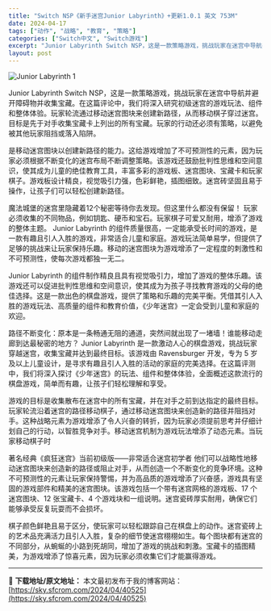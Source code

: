 ```yaml
---
title: "Switch NSP《新手迷宫Junior Labyrinth》+更新1.0.1 英文 753M"
date: 2024-04-17
tags: ["动作", "战略", "教育", "策略"]
categories: ["Switch中文", "Switch游戏"]
excerpt: "Junior Labyrinth Switch NSP，这是一款策略游戏，挑战玩家在迷宫中导航并避开障碍物并收集宝藏。在这篇评论中，我们将深入研究初级迷宫的游戏玩法、组件和整体体验。玩家轮流通过移动迷宫图块来创建新路径，从而移动棋子穿过迷宫。目标是先于对手收集宝藏卡上列出的所有宝藏。玩家的行动还必须&hellip;"
layout: post
---
```


<img class="aligncenter" src="https://sky.sfcrom.com/wp-content/uploads/2024/04/20240417111335-6d085.jpeg" alt="Junior Labyrinth 1" />

Junior Labyrinth Switch NSP，这是一款策略游戏，挑战玩家在迷宫中导航并避开障碍物并收集宝藏。在这篇评论中，我们将深入研究初级迷宫的游戏玩法、组件和整体体验。玩家轮流通过移动迷宫图块来创建新路径，从而移动棋子穿过迷宫。目标是先于对手收集宝藏卡上列出的所有宝藏。玩家的行动还必须有策略，以避免被其他玩家阻挡或落入陷阱。

是移动迷宫图块以创建新路径的能力。这给游戏增加了不可预测性的元素，因为玩家必须根据不断变化的迷宫布局不断调整策略。该游戏还鼓励批判性思维和空间意识，使其成为儿童的绝佳教育工具，丰富多彩的游戏板、迷宫图块、宝藏卡和玩家棋子。游戏板设计精良，视觉吸引力强，色彩鲜艳，插图细致。迷宫砖坚固且易于操作，让孩子们可以轻松创建新路径。

魔法城堡的迷宫里隐藏着12个秘密等待你去发现。但这里什么都没有保留！
玩家必须收集的不同物品，例如钥匙、硬币和宝石。玩家棋子可爱又耐用，增添了游戏的整体主题。 Junior Labyrinth 的组件质量很高，一定能承受长时间的游戏，是一款有趣且引人入胜的游戏，非常适合儿童和家庭。游戏玩法简单易学，但提供了足够的挑战来让玩家保持乐趣。移动的迷宫图块为游戏增添了一定程度的刺激性和不可预测性，使每次游戏都独一无二。

Junior Labyrinth 的组件制作精良且具有视觉吸引力，增加了游戏的整体乐趣。该游戏还可以促进批判性思维和空间意识，使其成为为孩子寻找教育游戏的父母的绝佳选择。这是一款出色的棋盘游戏，提供了策略和乐趣的完美平衡。凭借其引人入胜的游戏玩法、高质量的组件和教育价值，《少年迷宫》一定会受到儿童和家庭的欢迎。

路径不断变化：原本是一条畅通无阻的通道，突然间就出现了一堵墙！谁能移动走廊到达最秘密的地方？
Junior Labyrinth 是一款激动人心的棋盘游戏，挑战玩家穿越迷宫，收集宝藏并达到最终目标。该游戏由 Ravensburger 开发，专为 5 岁及以上儿童设计，是寻求有趣且引人入胜的活动的家庭的完美选择。在这篇评测中，我们将深入探讨《少年迷宫》的玩法、组件和整体体验，全面概述这款流行的棋盘游戏，简单而有趣，让孩子们轻松理解和享受。

游戏的目标是收集散布在迷宫中的所有宝藏，并在对手之前到达指定的最终目标。玩家轮流沿着迷宫的路径移动棋子，通过移动迷宫图块来创造新的路径并阻挡对手。这种战略元素为游戏增添了令人兴奋的转折，因为玩家必须提前思考并仔细计划自己的行动，以智胜竞争对手。移动迷宫机制为游戏玩法增添了动态元素。当玩家移动棋子时

著名经典《疯狂迷宫》当前初级版——非常适合迷宫初学者
他们可以战略性地移动迷宫图块来创造新的路径或阻止对手，从而创造一个不断变化的竞争环境。这种不可预测性的元素让玩家保持警惕，并为高品质的游戏增添了兴奋感，游戏具有坚固的游戏部件和精美的迷宫图块。该游戏包括一个带有迷宫网格的游戏板、17 个迷宫图块、12 张宝藏卡、4 个游戏块和一组说明。迷宫瓷砖厚实耐用，确保它们能够承受反复玩耍而不会损坏。

棋子颜色鲜艳且易于区分，使玩家可以轻松跟踪自己在棋盘上的动作。迷宫瓷砖上的艺术品充满活力且引人入胜，复杂的细节使迷宫栩栩如生。每个图块都有迷宫的不同部分，从蜿蜒的小路到死胡同，增加了游戏的挑战和刺激。宝藏卡的插图精美，为游戏增添了惊喜元素，因为玩家必须收集它们才能赢得游戏。

---
📖 **下载地址/原文地址：** 本文最初发布于我的博客网站：[https://sky.sfcrom.com/2024/04/40525](https://sky.sfcrom.com/2024/04/40525)
